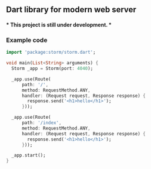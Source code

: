## Dart library for modern web server
#### * This project is still under development. *

### Example code
```dart
import 'package:storm/storm.dart';

void main(List<String> arguments) {
  Storm _app = Storm(port: 4040);

  _app.use(Route(
      path: '/',
      method: RequestMethod.ANY,
      handler: (Request request, Response response) {
        response.send('<h1>hello</h1>');
      }));

  _app.use(Route(
      path: '/index',
      method: RequestMethod.ANY,
      handler: (Request request, Response response) {
        response.send('<h1>hello</h1>');
      }));

  _app.start();
}

```